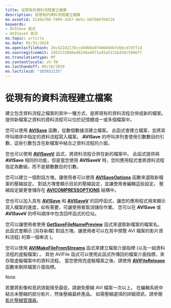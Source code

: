 ```yaml
---
title: 從現有的資料流程建立檔案
description: 從現有的資料流程建立檔案
ms.assetid: 5149a766-7809-42b7-8e5c-b67b847b9218
keywords:
- AVISave 函式
- AVISaveV 函式
ms.topic: article
ms.date: 05/31/2018
ms.openlocfilehash: 2bc422d2170ccd49b8a9746666db7ebbcd7dff14
ms.sourcegitcommit: 2d531328b6ed82d4ad971a45a5131b430c5866f7
ms.translationtype: MT
ms.contentlocale: zh-TW
ms.lasthandoff: 09/16/2019
ms.locfileid: "103932135"
---
```

# <a name="creating-a-file-from-existing-streams"></a>從現有的資料流程建立檔案

建立包含資料流程之檔案的其中一種方式，是將現有的資料流程合併成新的檔案。 提供新檔案之資料的資料流程可以位於記憶體或一或多個檔案中。

您可以使用 [**AVISave**](/windows/desktop/api/Vfw/nf-vfw-avisavea) 函數，從數個數據流建立檔案。 此函式會建立檔案，並將其呼叫順序中指定的資料流程寫入檔案。 **AVISave** 的呼叫序列會使用引數數目的引數，這些引數包含在新檔案中結合之資料流程的介面。

您也可以使用 [**AVISaveV**](/windows/desktop/api/Vfw/nf-vfw-avisaveva) 函式，將資料流程合併在新的檔案中。 此函式提供與 **AVISave** 相同的功能，但是當您使用 **AVISaveV** 時，您的應用程式會將資料流程指定為數組，而不是變數數目的引數。

您可以建立一個對話方塊，讓使用者可以使用 [**AVISaveOptions**](/windows/desktop/api/Vfw/nf-vfw-avisaveoptions) 函數來選取新檔案的壓縮設定。 對話方塊會顯示目前的壓縮設定，並讓使用者編輯這些設定。 壓縮設定變更會儲存在 [**AVICOMPRESSOPTIONS**](/windows/desktop/api/Vfw/ns-vfw-avicompressoptions) 結構中。

您也可以加入具有 [**AVISave**](/windows/desktop/api/Vfw/nf-vfw-avisavea) 和 [**AVISaveV**](/windows/desktop/api/Vfw/nf-vfw-avisaveva) 的回呼函式，讓您的應用程式用來顯示寫入檔案的進度，如有需要，可讓使用者取消儲存作業。 您可以在 **AVISave** 或 **AVISaveV** 的呼叫順序中包含回呼函式的位址。

您可以讓使用者使用 [**GetSaveFileNamePreview**](/windows/desktop/api/Vfw/nf-vfw-getsavefilenamepreviewa) 函式來選取新檔案的檔案名。 此函式會顯示 [另存新檔] 對話方塊，讓使用者可以在其中預覽 AVI 檔案的影片資料流程) 的第一個串流 (。

您可以使用 [**AVIMakeFileFromStreams**](/windows/desktop/api/Vfw/nf-vfw-avimakefilefromstreams) 函式來建立檔案介面指標 (以及一組資料流程的虛擬檔案) 。 其他 AVIFile 函式可以使用此函式所傳回的檔案介面指標，來存取虛擬檔案中的資料流程。 當您使用完虛擬檔案之後，請使用 [**AVIFileRelease**](/windows/desktop/api/Vfw/nf-vfw-avifilerelease) 函數來刪除檔案介面指標。

> [!Note]  
> 若要將影像和音訊效能降至最低，請避免壓縮 AVI 檔案一次以上。 在編輯系統中結合未壓縮的部分影片，然後壓縮最終產品。 如需壓縮選項的詳細資訊，請參閱 [影片壓縮管理員](video-compression-manager.md)。

 

 

 





